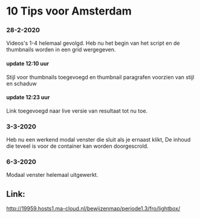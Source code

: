 # 10 Tips voor Amsterdam
### 28-2-2020
Videos's 1-4 helemaal gevolgd. Heb nu het begin van het script en de thumbnails worden in een grid wergegeven. 
#### update 12:10 uur
Stijl voor thumbnails toegevoegd en thumbnail paragrafen voorzien van stijl en schaduw
#### update 12:23 uur
Link toegevoegd naar live versie van resultaat tot nu toe.
### 3-3-2020
Heb nu een werkend modal venster die sluit als je ernaast klikt, De inhoud die teveel is voor de container kan worden doorgescrold.
### 6-3-2020
Modaal venster helemaal uitgewerkt.





## Link: 
http://19959.hosts1.ma-cloud.nl/bewijzenmap/periode1.3/fro/lightbox/